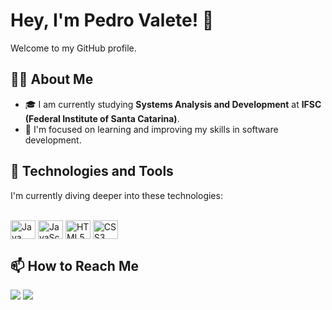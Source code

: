 # Hey, I'm Pedro Valete! 👋

Welcome to my GitHub profile.

## 👨‍💻 About Me

- 🎓 I am currently studying **Systems Analysis and Development** at **IFSC (Federal Institute of Santa Catarina)**.
- 🌱 I'm focused on learning and improving my skills in software development.

## 🚀 Technologies and Tools

I'm currently diving deeper into these technologies:

<div style="display: inline_block"><br>
  <img align="center" alt="Java" height="30" width="40" src="https://cdn.jsdelivr.net/gh/devicons/devicon/icons/java/java-original.svg">
  <img align="center" alt="JavaScript" height="30" width="40" src="https://cdn.jsdelivr.net/gh/devicons/devicon/icons/javascript/javascript-plain.svg">
  <img align="center" alt="HTML5" height="30" width="40" src="https://cdn.jsdelivr.net/gh/devicons/devicon/icons/html5/html5-original.svg">
  <img align="center" alt="CSS3" height="30" width="40" src="https://cdn.jsdelivr.net/gh/devicons/devicon/icons/css3/css3-original.svg">
</div>

## 📫 How to Reach Me

<a href="mailto:pedrovalete06@gmail.com"><img src="https://img.shields.io/badge/Email-D14836?style=for-the-badge&logo=gmail&logoColor=white" /></a>
<a href="https://www.linkedin.com/in/pedro-valete-527658380" target="_blank"><img src="https://img.shields.io/badge/LinkedIn-0077B5?style=for-the-badge&logo=linkedin&logoColor=white" /></a>
